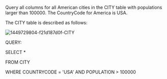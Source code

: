 Query all columns for all American cities in the CITY table with populations larger than 100000. The CountryCode for America is USA.

The CITY table is described as follows:

![1449729804-f21d187d0f-CITY](https://user-images.githubusercontent.com/44721008/108092959-3a002400-70a3-11eb-80ef-1fb9ad3130f8.jpg)

QUERY:

SELECT *

FROM CITY

WHERE COUNTRYCODE = 'USA' AND POPULATION > 100000
